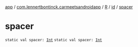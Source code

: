 [app](../../../index.md) / [com.lennertbontinck.carmeetsandroidapp](../../index.md) / [R](../index.md) / [id](index.md) / [spacer](./spacer.md)

# spacer

`static val spacer: `[`Int`](https://kotlinlang.org/api/latest/jvm/stdlib/kotlin/-int/index.html)
`static val spacer: `[`Int`](https://kotlinlang.org/api/latest/jvm/stdlib/kotlin/-int/index.html)